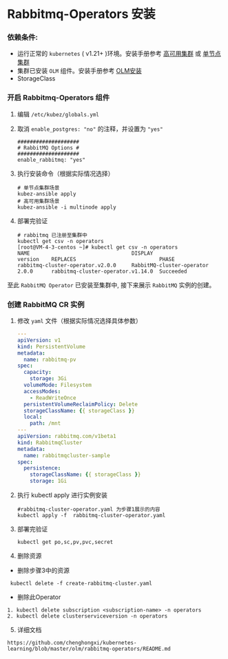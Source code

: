 # Rabbitmq-Operators 安装

### 依赖条件:
- 运行正常的 `kubernetes` ( v1.21+ )环境。安装手册参考 [高可用集群](../install/multinode.md) 或 [单节点集群](../install/all-in-one.md)
- 集群已安装 `OLM` 组件。安装手册参考 [OLM安装](../paas/olm.md)
- StorageClass
### 开启 Rabbitmq-Operators 组件
1. 编辑 `/etc/kubez/globals.yml`

2. 取消 `enable_postgres: "no"` 的注释，并设置为 `"yes"`
    ```shell
    ####################
    # RabbitMQ Options #
    ####################
    enable_rabbitmq: "yes"
    ```
3. 执行安装命令（根据实际情况选择）
    ```shell
    # 单节点集群场景
    kubez-ansible apply
    # 高可用集群场景
    kubez-ansible -i multinode apply
    ```
4. 部署完验证
    ```shell
    # rabbitmq 已注册至集群中
    kubectl get csv -n operators
    [root@VM-4-3-centos ~]# kubectl get csv -n operators
    NAME                                 DISPLAY                     version    REPLACES                           PHASE
    rabbitmq-cluster-operator.v2.0.0     RabbitMQ-cluster-operator   2.0.0      rabbitmq-cluster-operator.v1.14.0  Succeeded

至此 `RabbitMQ Operator` 已安装至集群中, 接下来展示 `RabbitMQ` 实例的创建。

### 创建 RabbitMQ CR 实例
1. 修改 `yaml` 文件（根据实际情况选择具体参数）
   ```yaml
   ---
   apiVersion: v1
   kind: PersistentVolume
   metadata:
     name: rabbitmq-pv
   spec:
     capacity:
       storage: 3Gi
     volumeMode: Filesystem
     accessModes:
       - ReadWriteOnce
     persistentVolumeReclaimPolicy: Delete
     storageClassName: {{ storageClass }}
     local:
       path: /mnt
   ---
   apiVersion: rabbitmq.com/v1beta1
   kind: RabbitmqCluster
   metadata:
     name: rabbitmqcluster-sample
   spec:
     persistence:
       storageClassName: {{ storageClass }}
       storage: 1Gi
   ```
2. 执行 kubectl apply 进行实例安装  
   ```shell
   #rabbitmq-cluster-operator.yaml 为步骤1展示的内容
   kubectl apply -f  rabbitmq-cluster-operator.yaml
   ```
3. 部署完验证
   ```shell
   kubectl get po,sc,pv,pvc,secret
   ```
4. 删除资源
- 删除步骤3中的资源
 ```shell
  kubectl delete -f create-rabbitmq-cluster.yaml
  ```
- 删除此Operator
```shell
1. kubectl delete subscription <subscription-name> -n operators
2. kubectl delete clusterserviceversion -n operators
```
5. 详细文档
```shell
https://github.com/chenghongxi/kubernetes-learning/blob/master/olm/rabbitmq-operators/README.md
```
